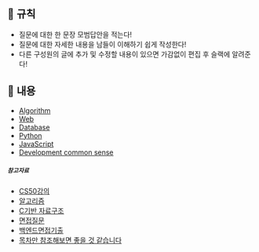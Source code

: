## 🎲  규칙

- 질문에 대한 한 문장 모범답안을 적는다!
- 질문에 대한 자세한 내용을 남들이 이해하기 쉽게 작성한다!
- 다른 구성원의 글에 추가 및 수정할 내용이 있으면 가감없이 편집 후 슬랙에 알려준다!

## 💬 내용
- [Algorithm](https://github.com/knotted-developers/Computer-science/edit/main/Algorithm)
- [Web](https://github.com/knotted-developers/Computer-science/edit/main/Web)
- [Database](https://github.com/knotted-developers/Computer-science/edit/main/Database)
- [Python](https://github.com/knotted-developers/Computer-science/edit/main/Python)
- [JavaScript](https://github.com/knotted-developers/Computer-science/edit/main/JavaScript)
- [Development common sense](https://github.com/knotted-developers/Computer-science/edit/main/Development%20common%20sense)

##### `참고자료`

- [CS50강의](https://www.edwith.org/cs50/joinLectures/15244?isDesc=false)
- [알고리즘](https://www.youtube.com/watch?v=PIidtIBCjEg&list=PLsMufJgu5933ZkBCHS7bQTx0bncjwi4PK)
- [C기반 자료구조](https://www.boostcourse.org/cs112/lecture/118997?isDesc=false)
- [면접질문](https://github.com/JaeYeopHan/Interview_Question_for_Beginner)
- [백엔드면접기출](https://www.notion.so/fb58f9f90d8f477387fc562740c71255)
- [목차만 참조해보면 좋을 것 같습니다](https://gyoogle.dev/blog/computer-science/data-base/SQL%20&%20NOSQL.html)

